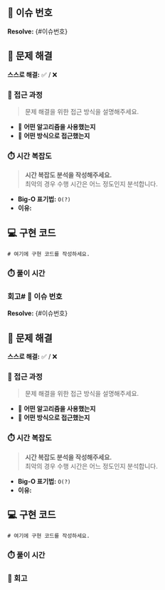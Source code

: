 ## 🚀 이슈 번호

**Resolve:** {#이슈번호}

## 🧩 문제 해결

**스스로 해결:** ✅ / ❌

### 🔎 접근 과정

> 문제 해결을 위한 접근 방식을 설명해주세요.

- 🔹 **어떤 알고리즘을 사용했는지**
- 🔹 **어떤 방식으로 접근했는지**

### ⏱️ 시간 복잡도

> **시간 복잡도 분석을 작성해주세요.**  
> 최악의 경우 수행 시간은 어느 정도인지 분석합니다.

- **Big-O 표기법:** `O(?)`
- **이유:**

## 💻 구현 코드

```
# 여기에 구현 코드를 작성하세요.

```

### ⏱️ 풀이 시간

### 회고# 🚀 이슈 번호

**Resolve:** {#이슈번호}

## 🧩 문제 해결

**스스로 해결:** ✅ / ❌

### 🔎 접근 과정

> 문제 해결을 위한 접근 방식을 설명해주세요.

- 🔹 **어떤 알고리즘을 사용했는지**
- 🔹 **어떤 방식으로 접근했는지**

### ⏱️ 시간 복잡도

> **시간 복잡도 분석을 작성해주세요.**  
> 최악의 경우 수행 시간은 어느 정도인지 분석합니다.

- **Big-O 표기법:** `O(?)`
- **이유:**

## 💻 구현 코드

```
# 여기에 구현 코드를 작성하세요.

```

### ⏱️ 풀이 시간

### 📝 회고
